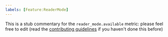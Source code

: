 ```yaml
---
labels: [Feature:ReaderMode]
---
```


This is a stub commentary for the `reader_mode.available` metric: please feel free to edit (read the
[contributing guidelines](https://github.com/mozilla/glean-annotations/blob/main/CONTRIBUTING.md)
if you haven't done this before)
